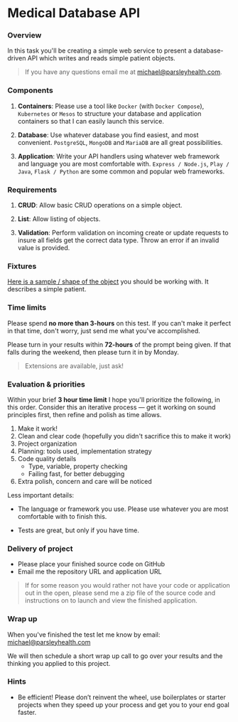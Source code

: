 Medical Database API
====================

### Overview

In this task you'll be creating a simple web service to present a database-driven API which writes and reads simple patient objects.

> If you have any questions email me at michael@parsleyhealth.com.

### Components

1.  **Containers**: Please use a tool like `Docker` (with `Docker Compose`), `Kubernetes` or `Mesos` to structure your database and application containers so that I can easily launch this service.

2.  **Database**: Use whatever database you find easiest, and most convenient. `PostgreSQL`, `MongoDB` and `MariaDB` are all great possibilities.

3.  **Application**: Write your API handlers using whatever web framework and language you are most comfortable with. `Express / Node.js`, `Play / Java`, `Flask / Python` are some common and popular web frameworks.

### Requirements

1.  **CRUD**: Allow basic CRUD operations on a simple object. 

2.  **List**: Allow listing of objects.

3.  **Validation**: Perform validation on incoming create or update requests to insure all fields get the correct data type. Throw an error if an invalid value is provided.

### Fixtures

[Here is a sample / shape of the object](fixtures.md) you should be working with. It describes a simple patient.

### Time limits

Please spend **no more than 3-hours** on this test. If you can't make it perfect in that time, don't worry, just send me what you've accomplished.

Please turn in your results within **72-hours** of the prompt being given. If that falls during the weekend, then please turn it in by Monday.

> Extensions are available, just ask!

### Evaluation & priorities

Within your brief **3 hour time limit** I hope you'll prioritize the following, in this order. Consider this an iterative process — get it working on sound principles first, then refine and polish as time allows.

1.  Make it work!
2.  Clean and clear code (hopefully you didn't sacrifice this to make it work)
3.  Project organization
4.  Planning: tools used, implementation strategy
5.  Code quality details
    -   Type, variable, property checking
    -   Failing fast, for better debugging
6.  Extra polish, concern and care will be noticed

Less important details:

*   The language or framework you use. Please use whatever you are most comfortable with to finish this.

*   Tests are great, but only if you have time.

### Delivery of project

*   Please place your finished source code on GitHub
*   Email me the repository URL and application URL

> If for some reason you would rather not have your code or application out in the open, please send me a zip file of the source code and instructions on to launch and view the finished application.

### Wrap up

When you've finished the test let me know by email: michael@parsleyhealth.com

We will then schedule a short wrap up call to go over your results and the thinking you applied to this project.

### Hints

*   Be efficient! Please don’t reinvent the wheel, use boilerplates or starter projects when they speed up your process and get you to your end goal faster.

